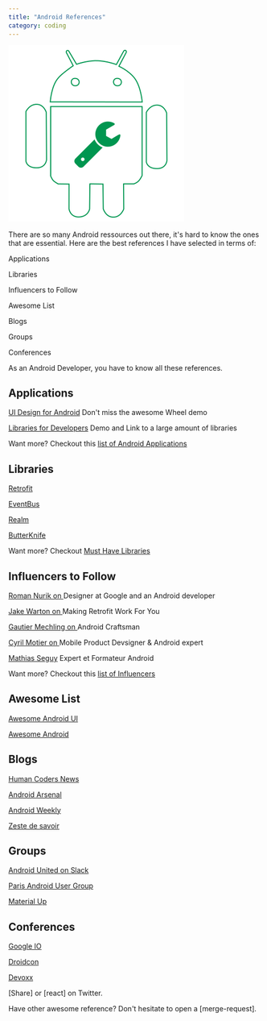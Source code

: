 ```yaml
---
title: "Android References"
category: coding
---
```


![Android Tools](/img/post/android-config.png)

There are so many Android ressources out there, it's hard to know the ones that are essential.
Here are the best references I have selected in terms of: 

<i class="fa fa-th" aria-hidden="true"></i> Applications

<i class="fa fa-tags" aria-hidden="true"></i> Libraries

<i class="fa fa-users" aria-hidden="true"></i> Influencers to Follow

<i class="fa fa-list" aria-hidden="true"></i> Awesome List

<i class="fa fa-globe" aria-hidden="true"></i> Blogs

<i class="fa fa-android" aria-hidden="true"></i> Groups

<i class="fa fa-bullhorn" aria-hidden="true"></i> Conferences

As an Android Developer, you have to know all these references.

## <i class="fa fa-th" aria-hidden="true"></i> Applications

<i class="fa fa-th-large" aria-hiden="true"></i> [UI Design for Android](https://play.google.com/store/apps/details?id=com.boopathy.raja.tutorial) Don't miss the awesome Wheel demo

<i class="fa fa-th-large" aria-hidden="true"></i> [Libraries for Developers](https://play.google.com/store/apps/details?id=com.desarrollodroide.repos) Demo and Link to a large amount of libraries

<i class="fa fa-globe" aria-hidden="true"></i> Want more? Checkout this [list of Android Applications](http://www.techrepublic.com/pictures/gallery-10-android-apps-every-new-mobile-developer-needs-in-their-toolbox/)


## <i class="fa fa-tags" aria-hidden="true"></i> Libraries
<i class="fa fa-tag" aria-hidden="true"></i> [Retrofit](https://github.com/codepath/android_guides/wiki/Consuming-APIs-with-Retrofit)

<i class="fa fa-tag" aria-hidden="true"></i> [EventBus](https://github.com/greenrobot/EventBus)

<i class="fa fa-tag" aria-hidden="true"></i> [Realm](https://github.com/realm/realm-java)

<i class="fa fa-tag" aria-hidden="true"></i> [ButterKnife](https://github.com/codepath/android_guides/wiki/Reducing-View-Boilerplate-with-Butterknife)

<i class="fa fa-globe" aria-hidden="true"></i> Want more? Checkout [Must Have Libraries](https://github.com/codepath/android_guides/wiki/Must-Have-Libraries)


## <i class="fa fa-users" aria-hidden="true"></i> Influencers to Follow

<i class="fa fa-user" aria-hidden="true"></i> [Roman Nurik on <i class="fa fa-twitter" aria-hidden="true"></i>](https://twitter.com/romannurik) Designer at Google and an Android developer

<i class="fa fa-user" aria-hidden="true"></i> [Jake Warton on <i class="fa fa-twitter" aria-hidden="true"></i>](https://twitter.com/JakeWharton) Making Retrofit Work For You

<i class="fa fa-user" aria-hidden="true"></i> [Gautier Mechling on <i class="fa fa-twitter" aria-hidden="true"></i>](https://twitter.com/Nilhcem) Android Craftsman

<i class="fa fa-user" aria-hidden="true"></i> [Cyril Motier on <i class="fa fa-twitter" aria-hidden="true"></i>](https://twitter.com/cyrilmottier) Mobile Product Devsigner & Android expert

<i class="fa fa-user" aria-hidden="true"></i> [Mathias Seguy](http://mathias-seguy.developpez.com/) Expert et Formateur Android 

<i class="fa fa-globe" aria-hidden="true"></i> Want more? Checkout this [list of Influencers](blog.instabug.com/2015/11/37-influencers-follow-youre-android-developer/)



## <i class="fa fa-list" aria-hidden="true"></i> Awesome List
<i class="fa fa-list-ul" aria-hidden="true"></i> [Awesome Android UI](https://github.com/wasabeef/awesome-android-ui)

<i class="fa fa-list-ul" aria-hidden="true"></i> [Awesome Android](https://github.com/JStumpp/awesome-android)



## <i class="fa fa-globe" aria-hidden="true"></i> Blogs

<i class="fa fa-globe" aria-hidden="true"></i> [Human Coders News](http://news.humancoders.com/)

<i class="fa fa-globe" aria-hidden="true"></i>  [Android Arsenal](https://android-arsenal.com/)

<i class="fa fa-globe" aria-hidden="true"></i>  [Android Weekly](http://androidweekly.net/)

<i class="fa fa-globe" aria-hidden="true"></i> [Zeste de savoir](https://zestedesavoir.com/contenus/?tag=android)



## <i class="fa fa-android" aria-hidden="true"></i> Groups

<i class="fa fa-slack" aria-hidden="true"></i> [Android United on Slack](android-united.slack.com)

<i class="fa fa-globe" aria-hidden="true"></i> [Paris Android User Group](http://www.paug.fr/)

<i class="fa fa-twitter" aria-hidden="true"></i> [Material Up](https://twitter.com/MaterialUp)


## <i class="fa fa-bullhorn" aria-hidden="true"></i> Conferences

<i class="fa fa-bullhorn" aria-hidden="true"></i> [Google IO](https://events.google.com/io/)

<i class="fa fa-bullhorn" aria-hidden="true"></i> [Droidcon](http://droidcon.com/)

<i class="fa fa-bullhorn" aria-hidden="true"></i> [Devoxx](http://devoxx.fr/)

[Share] or [react] on Twitter.

Have other awesome reference? Don't hesitate to open a [merge-request].


